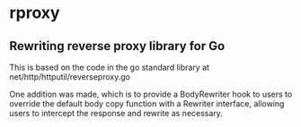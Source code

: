 # rproxy

## Rewriting reverse proxy library for Go

This is based on the code in the go standard library at net/http/httputil/reverseproxy.go

One addition was made, which is to provide a BodyRewriter hook to users to override the default body copy function with a Rewriter interface, allowing users to intercept the response and rewrite as necessary.
